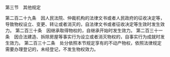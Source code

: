第三节　其他规定

第二百二十九条　因人民法院、仲裁机构的法律文书或者人民政府的征收决定等，导致物权设立、变更、转让或者消灭的，自法律文书或者征收决定等生效时发生效力。
第二百三十条　因继承取得物权的，自继承开始时发生效力。
第二百三十一条　因合法建造、拆除房屋等事实行为设立或者消灭物权的，自事实行为成就时发生效力。
第二百三十二条　处分依照本节规定享有的不动产物权，依照法律规定需要办理登记的，未经登记，不发生物权效力。
